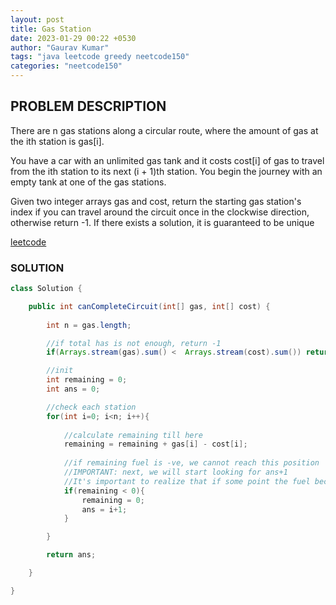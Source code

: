 ```yaml
---
layout: post
title: Gas Station
date: 2023-01-29 00:22 +0530
author: "Gaurav Kumar"
tags: "java leetcode greedy neetcode150"
categories: "neetcode150"
---
```


## PROBLEM DESCRIPTION

There are n gas stations along a circular route, where the amount of gas at the ith station is gas[i].

You have a car with an unlimited gas tank and it costs cost[i] of gas to travel from the ith station to its next (i + 1)th station. You begin the journey with an empty tank at one of the gas stations.

Given two integer arrays gas and cost, return the starting gas station's index if you can travel around the circuit once in the clockwise direction, otherwise return -1. If there exists a solution, it is guaranteed to be unique

[leetcode](https://leetcode.com/problems/gas-station/description/)

### SOLUTION

```java
class Solution {

    public int canCompleteCircuit(int[] gas, int[] cost) {
        
        int n = gas.length;

        //if total has is not enough, return -1
        if(Arrays.stream(gas).sum() <  Arrays.stream(cost).sum()) return -1;

        //init
        int remaining = 0;
        int ans = 0;

        //check each station
        for(int i=0; i<n; i++){
            
            //calculate remaining till here
            remaining = remaining + gas[i] - cost[i];
            
            //if remaining fuel is -ve, we cannot reach this position
            //IMPORTANT: next, we will start looking for ans+1
            //It's important to realize that if some point the fuel becomes -ve, no position before that can be the answer
            if(remaining < 0){
                remaining = 0;
                ans = i+1;
            }

        }

        return ans;

    }

}
```
